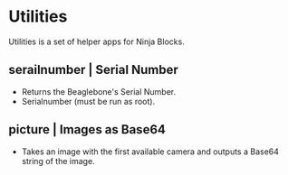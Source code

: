 Utilities
=========

Utilities is a set of helper apps for Ninja Blocks.

serailnumber |  Serial Number
----------------------------
* Returns the Beaglebone's Serial Number. 
* Serialnumber (must be run as root).

picture | Images as Base64
--------------------------
* Takes an image with the first available camera and outputs a Base64 string of the image.


